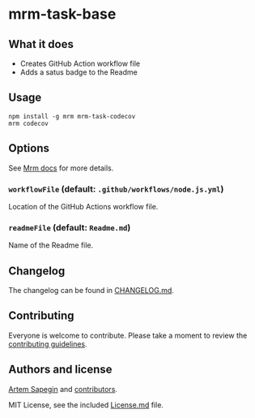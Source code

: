 # mrm-task-base

## What it does

- Creates GitHub Action workflow file
- Adds a satus badge to the Readme

## Usage

```
npm install -g mrm mrm-task-codecov
mrm codecov
```

## Options

See [Mrm docs](../../docs/Getting_started.md) for more details.

### `workflowFile` (default: `.github/workflows/node.js.yml`)

Location of the GitHub Actions workflow file.

### `readmeFile` (default: `Readme.md`)

Name of the Readme file.

## Changelog

The changelog can be found in [CHANGELOG.md](CHANGELOG.md).

## Contributing

Everyone is welcome to contribute. Please take a moment to review the [contributing guidelines](../../Contributing.md).

## Authors and license

[Artem Sapegin](https://sapegin.me) and [contributors](https://github.com/sapegin/mrm/graphs/contributors).

MIT License, see the included [License.md](License.md) file.
